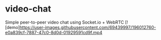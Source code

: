 # video-chat

Simple peer-to-peer video chat using Socket.io + WebRTC
[![demo]https://user-images.githubusercontent.com/69439997/196012760-e0a839cf-7887-47c0-8d0d-01929591cd9f.mp4

